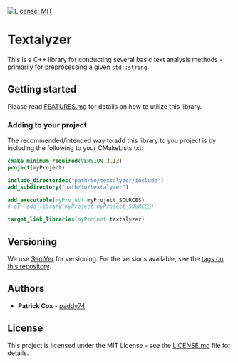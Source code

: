 [![License: MIT](https://img.shields.io/badge/License-MIT-yellow.svg)](https://opensource.org/licenses/MIT)

# Textalyzer

This is a C++ library for conducting several basic text analysis methods - primarily for preprocessing a given `std::string`.

## Getting started

Please read [FEATURES.md](FEATURES.md) for details on how to utilize this library.

### Adding to your project

The recommended/intended way to add this library to you project is by including the following to your CMakeLists.txt:

```cmake
cmake_minimum_required(VERSION 3.13)
project(myProject)

include_directories("path/to/textalyzer/include")
add_subdirectory("path/to/textalyzer")

add_executable(myProject myProject_SOURCES)
# or `add_library(myProject myProject_SOURCES)`

target_link_libraries(myProject textalyzer)
```

## Versioning

We use [SemVer](http://semver.org/) for versioning. For the versions available, see the [tags on this repository](tags).

## Authors

- **Patrick Cox** - [paddy74](https://github.com/paddy74)

## License

This project is licensed under the MIT License - see the [LICENSE.md](LICENSE.md) file for details.
